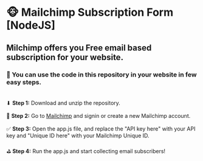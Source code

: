 # 🐵 Mailchimp Subscription Form [NodeJS]
## Milchimp offers you Free email based subscription for your website. 

### 🚀 You can use the code in this repository in your website in few easy steps.<br><br>

⬇ **Step 1:** Download and unzip the repository.<br><br>
🐒 **Step 2:** Go to [Mailchimp](https://mailchimp.com) and signin or create a new Mailchimp account.<br><br>
✅ **Step 3:** Open the app.js file, and replace the "API key here" with your API key and "Unique ID here" with your Mailchimp Unique ID.<br><br>
⛳ **Step 4:** Run the app.js and start collecting email subscribers!<br><br>
